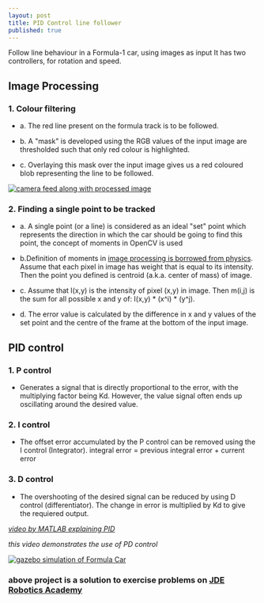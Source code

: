 ```yaml
---
layout: post
title: PID Control line follower
published: true
---
```


Follow line behaviour in a Formula-1 car, using images as input
It has two controllers, for rotation and speed.

## Image Processing
### 1. Colour filtering

* a. The red line present on the formula track is to be followed.


* b. A "mask" is developed using the RGB values of the input image are thresholded such that only red colour is highlighted.


* c. Overlaying this mask over the input image gives us a red coloured blob representing the line to be followed.

[![camera feed along with processed image](https://yt-embed.herokuapp.com/embed?v=4kmUJu2Xqlg)](https://www.youtube.com/watch?v=4kmUJu2Xqlg "camera feed along with processed image")

### 2. Finding a single point to be tracked

* a. A single point (or a line) is considered as an ideal "set" point which represents the direction in which the car should be going to find this point, the concept of moments in OpenCV is used


* b.Definition of moments in [image processing is borrowed from physics](https://stackoverflow.com/questions/22470902/understanding-moments-function-in-opencv). Assume that each pixel in image has weight that is equal to its intensity. Then the point you defined is centroid (a.k.a. center of mass) of image.


* c. Assume that I(x,y) is the intensity of pixel (x,y) in image. Then m(i,j) is the sum for all possible x and y of: I(x,y) * (x^i) * (y^j).


* d. The error value is calculated by the difference in x and y values of the set point and the centre of the frame at the bottom of the input image.



## PID control
### 1. P control
* Generates a signal that is directly proportional to the error, with the multiplying factor being Kd. However, the value signal often ends up oscillating around the desired value.
	
### 2. I control
* The offset error accumulated by the P control can be removed using the I control (Integrator).
    			integral error = previous integral error + current error
                
### 3. D control
* The overshooting of the desired signal can be reduced by using D control (differentiator). The change in error is multiplied by Kd to give the requiered output.
 
 
 
[_video by MATLAB explaining PID_](https://www.youtube.com/watch?v=wkfEZmsQqiA)
 
 
_this video demonstrates the use of PD control_


[![gazebo simulation of Formula Car](https://yt-embed.herokuapp.com/embed?v=PHs2H54jiRc)](https://www.youtube.com/watch?v=PHs2H54jiRc "gazebo simulation of Formula Car")


### **above project is a solution to exercise problems on [JDE Robotics Academy](http://jderobot.github.io/RoboticsAcademy/)**